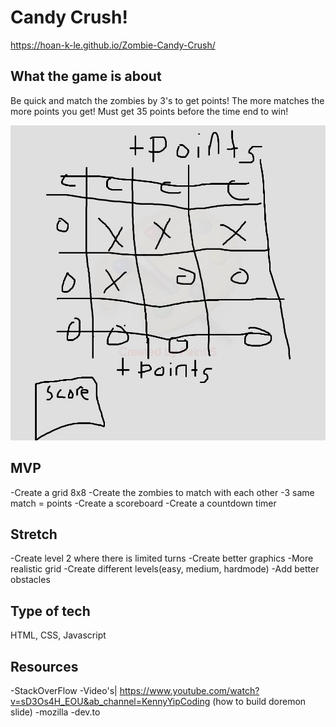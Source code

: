 # Candy Crush!
https://hoan-k-le.github.io/Zombie-Candy-Crush/

## What the game is about

Be quick and match the zombies by 3's to get points! 
The more matches the more points you get! 
Must get 35 points before the time end to win!

![Wireframe](./img/candycrush.jpg)

## MVP

-Create a grid 8x8
-Create the zombies to match with each other
-3 same match = points
-Create a scoreboard
-Create a countdown timer


## Stretch

 -Create level 2 where there is limited turns
 -Create better graphics
 -More realistic grid
 -Create different levels(easy, medium, hardmode)
 -Add better obstacles


## Type of tech
HTML, CSS, Javascript

## Resources 

-StackOverFlow
-Video's| https://www.youtube.com/watch?v=sD3Os4H_EOU&ab_channel=KennyYipCoding (how to build doremon slide)
-mozilla
-dev.to


  